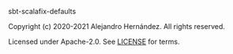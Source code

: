 [comment]: <> (Don't edit this file!)
[comment]: <> (It is automatically updated after every release of https://github.com/alejandrohdezma/sbt-ci)
[comment]: <> (If you want to suggest a change, please open a PR or issue in that repository)

sbt-scalafix-defaults

Copyright (c) 2020-2021 Alejandro Hernández. All rights reserved.

Licensed under Apache-2.0. See [LICENSE](LICENSE.md) for terms.